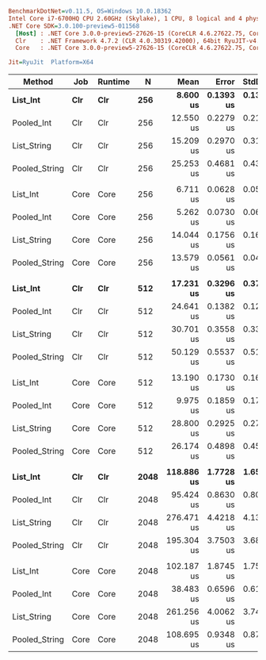 ``` ini

BenchmarkDotNet=v0.11.5, OS=Windows 10.0.18362
Intel Core i7-6700HQ CPU 2.60GHz (Skylake), 1 CPU, 8 logical and 4 physical cores
.NET Core SDK=3.0.100-preview5-011568
  [Host] : .NET Core 3.0.0-preview5-27626-15 (CoreCLR 4.6.27622.75, CoreFX 4.700.19.22408), 64bit RyuJIT
  Clr    : .NET Framework 4.7.2 (CLR 4.0.30319.42000), 64bit RyuJIT-v4.8.3801.0
  Core   : .NET Core 3.0.0-preview5-27626-15 (CoreCLR 4.6.27622.75, CoreFX 4.700.19.22408), 64bit RyuJIT

Jit=RyuJit  Platform=X64  

```
|        Method |  Job | Runtime |    N |       Mean |     Error |    StdDev | Ratio | RatioSD |    Gen 0 |    Gen 1 |    Gen 2 | Allocated |
|-------------- |----- |-------- |----- |-----------:|----------:|----------:|------:|--------:|---------:|---------:|---------:|----------:|
|      **List_Int** |  **Clr** |     **Clr** |  **256** |   **8.600 us** | **0.1393 us** | **0.1303 us** |  **1.00** |    **0.00** |  **10.5133** |        **-** |        **-** |   **33144 B** |
|    Pooled_Int |  Clr |     Clr |  256 |  12.550 us | 0.2279 us | 0.2132 us |  1.46 |    0.04 |   0.0153 |        - |        - |      56 B |
|   List_String |  Clr |     Clr |  256 |  15.209 us | 0.2970 us | 0.3177 us |  1.77 |    0.05 |  20.8130 |        - |        - |   65936 B |
| Pooled_String |  Clr |     Clr |  256 |  25.253 us | 0.4681 us | 0.4379 us |  2.94 |    0.06 |        - |        - |        - |      56 B |
|               |      |         |      |            |           |           |       |         |          |          |          |           |
|      List_Int | Core |    Core |  256 |   6.711 us | 0.0628 us | 0.0587 us |  1.00 |    0.00 |  10.5209 |        - |        - |   33048 B |
|    Pooled_Int | Core |    Core |  256 |   5.262 us | 0.0730 us | 0.0683 us |  0.78 |    0.01 |   0.0153 |        - |        - |      56 B |
|   List_String | Core |    Core |  256 |  14.044 us | 0.1756 us | 0.1642 us |  2.09 |    0.02 |  20.8282 |        - |        - |   65800 B |
| Pooled_String | Core |    Core |  256 |  13.579 us | 0.0561 us | 0.0497 us |  2.02 |    0.02 |   0.0153 |        - |        - |      56 B |
|               |      |         |      |            |           |           |       |         |          |          |          |           |
|      **List_Int** |  **Clr** |     **Clr** |  **512** |  **17.231 us** | **0.3296 us** | **0.3796 us** |  **1.00** |    **0.00** |  **20.8130** |        **-** |        **-** |   **66021 B** |
|    Pooled_Int |  Clr |     Clr |  512 |  24.641 us | 0.1382 us | 0.1293 us |  1.43 |    0.03 |        - |        - |        - |      56 B |
|   List_String |  Clr |     Clr |  512 |  30.701 us | 0.3558 us | 0.3329 us |  1.78 |    0.04 |  41.6260 |        - |        - |  131605 B |
| Pooled_String |  Clr |     Clr |  512 |  50.129 us | 0.5537 us | 0.5180 us |  2.91 |    0.07 |        - |        - |        - |      56 B |
|               |      |         |      |            |           |           |       |         |          |          |          |           |
|      List_Int | Core |    Core |  512 |  13.190 us | 0.1730 us | 0.1618 us |  1.00 |    0.00 |  20.8282 |        - |        - |   65840 B |
|    Pooled_Int | Core |    Core |  512 |   9.975 us | 0.1859 us | 0.1739 us |  0.76 |    0.02 |   0.0153 |        - |        - |      56 B |
|   List_String | Core |    Core |  512 |  28.800 us | 0.2925 us | 0.2736 us |  2.18 |    0.04 |  41.6565 |        - |        - |  131360 B |
| Pooled_String | Core |    Core |  512 |  26.174 us | 0.4898 us | 0.4582 us |  1.98 |    0.05 |        - |        - |        - |      56 B |
|               |      |         |      |            |           |           |       |         |          |          |          |           |
|      **List_Int** |  **Clr** |     **Clr** | **2048** | **118.886 us** | **1.7728 us** | **1.6582 us** |  **1.00** |    **0.00** |  **41.5039** |  **41.5039** |  **41.5039** |  **262702 B** |
|    Pooled_Int |  Clr |     Clr | 2048 |  95.424 us | 0.8630 us | 0.8072 us |  0.80 |    0.01 |        - |        - |        - |      57 B |
|   List_String |  Clr |     Clr | 2048 | 276.471 us | 4.4218 us | 4.1361 us |  2.33 |    0.06 | 124.5117 | 124.5117 | 124.5117 |  525552 B |
| Pooled_String |  Clr |     Clr | 2048 | 195.304 us | 3.7503 us | 3.6833 us |  1.64 |    0.05 |        - |        - |        - |      58 B |
|               |      |         |      |            |           |           |       |         |          |          |          |           |
|      List_Int | Core |    Core | 2048 | 102.187 us | 1.8745 us | 1.7534 us |  1.00 |    0.00 |  41.6260 |  41.6260 |  41.6260 |  262496 B |
|    Pooled_Int | Core |    Core | 2048 |  38.483 us | 0.6596 us | 0.6170 us |  0.38 |    0.01 |        - |        - |        - |      56 B |
|   List_String | Core |    Core | 2048 | 261.256 us | 4.0062 us | 3.7474 us |  2.56 |    0.06 | 124.5117 | 124.5117 | 124.5117 |  524624 B |
| Pooled_String | Core |    Core | 2048 | 108.695 us | 0.9348 us | 0.8744 us |  1.06 |    0.02 |        - |        - |        - |      56 B |
